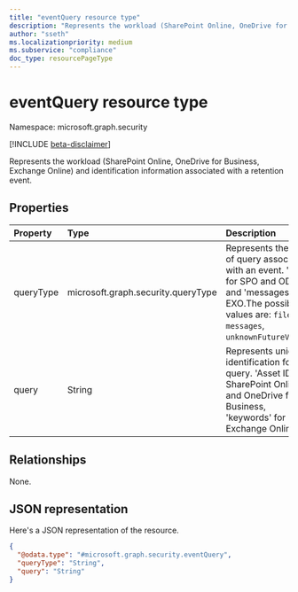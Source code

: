```yaml
---
title: "eventQuery resource type"
description: "Represents the workload (SharePoint Online, OneDrive for Business, Exchange Online) and identification information associated with a retention event."
author: "sseth"
ms.localizationpriority: medium
ms.subservice: "compliance"
doc_type: resourcePageType
---
```


# eventQuery resource type

Namespace: microsoft.graph.security

[!INCLUDE [beta-disclaimer](../../includes/beta-disclaimer.md)]

Represents the workload (SharePoint Online, OneDrive for Business, Exchange Online) and identification information associated with a retention event.

## Properties
|Property|Type|Description|
|:---|:---|:---|
|queryType|microsoft.graph.security.queryType|Represents the type of query associated with an event. 'files' for SPO and ODB and 'messages' for EXO.The possible values are: `files`, `messages`, `unknownFutureValue`.|
|query|String|Represents unique identification for the  query. 'Asset ID' for SharePoint Online and OneDrive for Business, 'keywords' for Exchange Online.|

## Relationships
None.

## JSON representation
Here's a JSON representation of the resource.
<!-- {
  "blockType": "resource",
  "@odata.type": "microsoft.graph.security.eventQuery"
}
-->
``` json
{
  "@odata.type": "#microsoft.graph.security.eventQuery",
  "queryType": "String",
  "query": "String"
}
```


